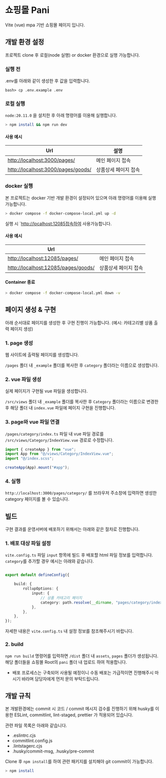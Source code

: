 # 쇼핑몰 Pani

Vite (vue) mpa 기반 쇼핑몰 페이지 입니다.

## 개발 환경 설정

프로젝트 clone 후 로컬(node 실행) or docker 환경으로 실행 가능합니다.

### 실행 전

.env를 아래와 같이 생성한 후 값을 입력합니다.

```.env
bash> cp .env.example .env
```

### 로컬 실행

`node:20.11.0` 을 설치한 후 아래 명령어를 이용해 실행합니다.

```bash
> npm install && npm run dev
```

#### 사용 예시

| Url                                  | 설명                 |
| ------------------------------------ | -------------------- |
| <http://localhost:3000/pages/>       | 메인 페이지 접속     |
| <http://localhost:3000/pages/goods/> | 상품상세 페이지 접속 |

### docker 실행

본 프로젝트는 docker 기반 개발 환경이 설정되어 있으며 아래 명령어를 이용해 실행 가능합니다.

```bash
> docker compose -f docker-compose-local.yml up -d
```

실행 시 `<http://localhost:12085접속하여> 사용가능합니다.

#### 사용 예시

| Url                                   |                      |
| ------------------------------------- | -------------------- |
| <http://localhost:12085/pages/>       | 메인 페이지 접속     |
| <http://localhost:12085/pages/goods/> | 상품상세 페이지 접속 |

#### Container 종료

```bash
> docker compose -f docker-compose-local.yml down -v
```

## 페이지 생성 & 구현

아래 순서대로 페이지를 생성한 후 구현 진행이 가능합니다.
(예시: 카테고리별 상품 출력 페이지 생성)

### 1. page 생성

웹 사이트에 출력될 페이지를 생성합니다.

`/pages` 폴더 내 `_example` 폴더를 복사한 후 `category` 폴더라는 이름으로 생성합니다.

### 2. vue 파일 생성

실제 페이지가 구현될 vue 파일을 생성합니다.

`/src/views` 폴더 내 `_example` 폴더를 복사한 후 `Category` 폴더라는 이름으로 변경한 후 해당 폴더 내 `index.vue` 파일에 페이지 구현을 진행합니다.

### 3. page와 vue 파일 연결

`/pages/category/index.ts` 파일 내 vue 파일 경로를 `/src/views/Category/IndexView.vue` 경로로 수정합니다.

```ts
import { createApp } from "vue";
import App from "@/views/Category/IndexView.vue";
import "@/index.scss";

createApp(App).mount("#app");
```

### 4. 실행

`http://localhost:3000/pages/category/` 를 브라우저 주소창에 입력하면 생성한 category 페이지를 볼 수 있습니다.

## 빌드

구현 결과를 운영서버에 배포하기 위해서는 아래와 같은 절차로 진행합니다.

### 1. 배포 대상 파일 설정

`vite.config.ts` 파일 `input` 항목에 빌드 후 배포할 html 파일 정보를 입력합니다. `category`를 추가할 경우 예시는 아래와 같습니다.

```vite.config.ts

export default defineConfig({

    build: {
        rollupOptions: {
            input: {
                // 상품 카테고리 페이지
                category: path.resolve(__dirname, "pages/category/index.html"),
            },
        },
    },
});

```

자세한 내용은 `vite.config.ts` 내 설정 정보를 참조해주시기 바랍니다.

### 2. build

`npm run build` 명령어를 입력하면 `/dist` 폴더 내 `assets`, `pages` 폴더가 생성됩니다. 해당 폴더들을 쇼핑몰 Root의 `pani` 폴더 내 업로드 하여 적용합니다.

-   배포 프로세스는 구축되어 사용될 예정이니 수동 배포는 가급적이면 진행해주시 마시기 바라며 담당자에게 먼저 문의 부탁드립니다.

## 개발 규칙

본 개발환경에는 commit 시 코드 / commit 메시지 검수를 진행하기 위해 husky를 이용한 ESLint, commitlint, lint-staged, prettier 가 적용되어 있습니다.

관련 파일 목록은 아래와 같습니다.

-   .eslintrc.cjs
-   commitlint.config.js
-   .lintstagerc.cjs
-   .husky/commit-msg, .husky/pre-commit

Clone 후 `npm install`를 하여 관련 패키지를 설치해야 git commit이 가능합니다.

```bash
> npm install
```
